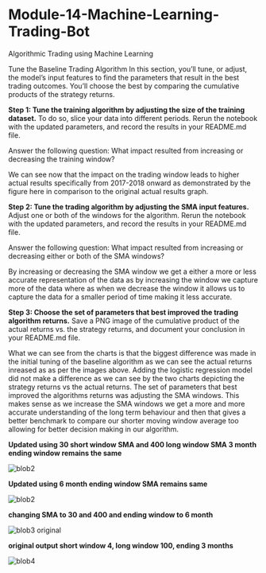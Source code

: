 # Module-14-Machine-Learning-Trading-Bot
Algorithmic Trading using Machine Learning

Tune the Baseline Trading Algorithm
In this section, you’ll tune, or adjust, the model’s input features to find the parameters that result in the best trading outcomes. You’ll choose the best by comparing the cumulative products of the strategy returns.

**Step 1: Tune the training algorithm by adjusting the size of the training dataset.**
To do so, slice your data into different periods. Rerun the notebook with the updated parameters, and record the results in your README.md file.

Answer the following question: What impact resulted from increasing or decreasing the training window?

We can see now that the impact on the trading window leads to higher actual results specifically from 2017-2018 onward as demonstrated by the figure here in comparison to the original actual results graph.

**Step 2: Tune the trading algorithm by adjusting the SMA input features.**
Adjust one or both of the windows for the algorithm. Rerun the notebook with the updated parameters, and record the results in your README.md file.

Answer the following question: What impact resulted from increasing or decreasing either or both of the SMA windows?

By increasing or decreasing the SMA window we get a either a more or less accurate representation of the data as by increasing the window we capture more of the data where as when we decrease the window it allows us to capture the data for a smaller period of time making it less accurate.

**Step 3: Choose the set of parameters that best improved the trading algorithm returns.**
Save a PNG image of the cumulative product of the actual returns vs. the strategy returns, and document your conclusion in your README.md file.

What we can see from the charts is that the biggest difference was made in the initial tuning of the baseline algorithm as we can see the actual returns inreased as as per the images above. Adding the logistic regression model did not make a difference as we can see by the two charts depicting the strategy returns vs the actual returns. The set of parameters that best improved the algorithms returns was adjusting the SMA windows. This makes sense as we increase the SMA windows we get a more and more accurate understanding of the long term behaviour and then that gives a better benchmark to compare our shorter moving window average too allowing for better decision making in our algorithm.


**Updated using 30 short window SMA and 400 long window SMA 3 month ending window remains the same**

![blob2](https://user-images.githubusercontent.com/117589787/224198256-3ab7067f-7d3e-4ef3-a0a7-0c08a6cf8e4f.jpg)

**Updated using 6 month ending window SMA remains same**

![blob2](https://user-images.githubusercontent.com/117589787/224198256-3ab7067f-7d3e-4ef3-a0a7-0c08a6cf8e4f.jpg)


**changing SMA to 30 and 400 and ending window to 6 month**

![blob3 original](https://user-images.githubusercontent.com/117589787/224199772-38ed89c7-f1f7-499e-b9d9-ce1cf13b6df0.jpg)

**original output short window 4, long window 100, ending 3 months**

![blob4](https://user-images.githubusercontent.com/117589787/224200140-94849666-1dbd-4662-b50b-d0a7f0cd4453.jpg)

